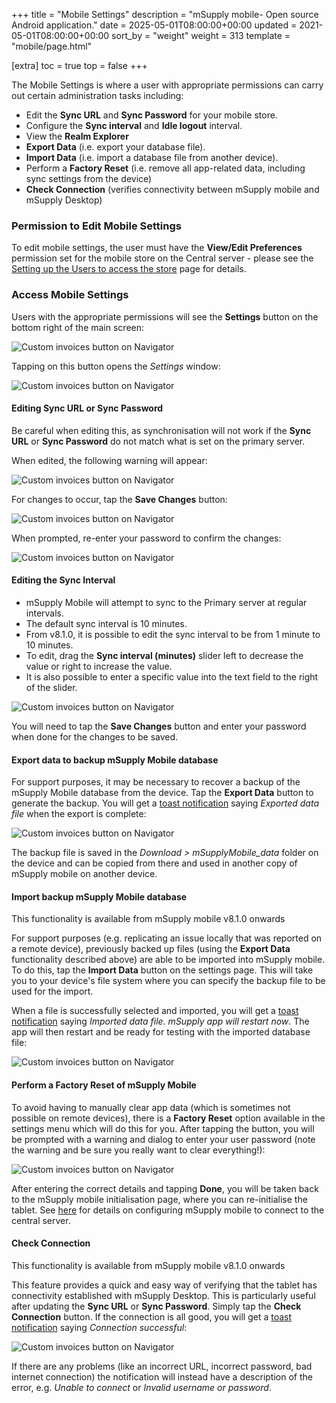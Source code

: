 +++
title = "Mobile Settings"
description = "mSupply mobile- Open source Android application."
date = 2025-05-01T08:00:00+00:00
updated = 2021-05-01T08:00:00+00:00
sort_by = "weight"
weight = 313
template = "mobile/page.html"

[extra]
toc = true
top = false
+++

The Mobile Settings is where a user with appropriate permissions can carry out certain administration tasks including:

  * Edit the **Sync URL** and **Sync Password** for your mobile store.
  * Configure the **Sync interval** and **Idle logout** interval.
  * View the **Realm Explorer**
  * **Export Data** (i.e. export your database file).
  * **Import Data** (i.e. import a database file from another device).
  * Perform a **Factory Reset** (i.e. remove all app-related data, including sync settings from the device)
  * **Check Connection** (verifies connectivity between mSupply mobile and mSupply Desktop)

### Permission to Edit Mobile Settings

To edit mobile settings, the user must have the **View/Edit Preferences** permission set for the mobile store on the Central server - please see the  [Setting up the Users to access the store](/mobile/setup/users/#5-03-setting-up-admin-access-to-the-device-settings) page for details.

### Access Mobile Settings

Users with the appropriate permissions will see the **Settings** button on the bottom right of the main screen:

![Custom invoices button on Navigator](/mobile/introduction/images/Mobile_Settings1.png)

Tapping on this button opens the *Settings* window:

![Custom invoices button on Navigator](/mobile/introduction/images/Mobile_Settings2.png)

#### Editing Sync URL or Sync Password

<div class="warning">

Be careful when editing this, as synchronisation will not work if the **Sync URL** or **Sync Password** do not match what is set on the primary server.
</div>

When edited, the following warning will appear:

![Custom invoices button on Navigator](/mobile/introduction/images/Mobile_Settings_Warning.png)

For changes to occur, tap the **Save Changes** button:

![Custom invoices button on Navigator](/mobile/introduction/images/Mobile_Settings_Save_Changes.png)

When prompted, re-enter your password to confirm the changes:

![Custom invoices button on Navigator](/mobile/introduction/images/Mobile_Settings_Password.png)

#### Editing the Sync Interval

  * mSupply Mobile will attempt to sync to the Primary server at regular intervals.
  * The default sync interval is 10 minutes.
  * From v8.1.0, it is possible to edit the sync interval to be from 1 minute to 10 minutes.
  * To edit, drag the **Sync interval (minutes)** slider left to decrease the value or right to increase the value. 
  * It is also possible to enter a specific value into the text field to the right of the slider.

![Custom invoices button on Navigator](/mobile/introduction/images/Mobile_Settings_Sync.png)

You will need to tap the **Save Changes** button and enter your password when done for the changes to be saved.

#### Export data to backup mSupply Mobile database

For support purposes, it may be necessary to recover a backup of the mSupply Mobile database from the device.  Tap the **Export Data** button to generate the backup. You will get a [toast notification](https://developer.android.com/guide/topics/ui/notifiers/toasts.html) saying *Exported data file* when the export is complete:

![Custom invoices button on Navigator](/mobile/introduction/images/Mobile_Settings_Export.png)

The backup file is saved in the *Download > mSupplyMobile_data* folder on the device and can be copied from there and used in another copy of mSupply mobile on another device.

#### Import backup mSupply Mobile database

<div class="warning">

This functionality is available from mSupply mobile v8.1.0 onwards

</div> 

For support purposes (e.g. replicating an issue locally that was reported on a remote device), previously backed up files (using the **Export Data** functionality described above) are able to be imported into mSupply mobile. To do this, tap the **Import Data** button on the settings page. This will take you to your device's file system where you can specify the backup file to be used for the import.

When a file is successfully selected and imported, you will get a [toast notification](https://developer.android.com/guide/topics/ui/notifiers/toasts.html) saying *Imported data file. mSupply app will restart now*. The app will then restart and be ready for testing with the imported database file:

![Custom invoices button on Navigator](/mobile/introduction/images/Mobile_Settings_Import.png)

#### Perform a Factory Reset of mSupply Mobile

To avoid having to manually clear app data (which is sometimes not possible on remote devices), there is a **Factory Reset** option available in the settings menu which will do this for you. After tapping the button, you will be prompted with a warning and dialog to enter your user password (note the warning and be sure you really want to clear everything!):

![Custom invoices button on Navigator](/mobile/introduction/images/Mobile_Settings_Factory_Rest.png)


After entering the correct details and tapping **Done**, you will be taken back to the mSupply mobile initialisation page, where you can re-initialise the tablet. See [here](/mobile/introduction/getting-started/#connecting-to-the-central-server) for details on configuring mSupply mobile to connect to the central server.

#### Check Connection

<div class="warning">

This functionality is available from mSupply mobile v8.1.0 onwards

</div>

This feature provides a quick and easy way of verifying that the tablet has connectivity established with mSupply Desktop. This is particularly useful after updating the **Sync URL** or **Sync Password**. Simply tap the **Check Connection** button. If the connection is all good, you will get a [toast notification](https://developer.android.com/guide/topics/ui/notifiers/toasts.html) saying *Connection successful*:

![Custom invoices button on Navigator](/mobile/introduction/images/Mobile_Settings_Connection.png)

If there are any problems (like an incorrect URL, incorrect password, bad internet connection) the notification will instead have a description of the error, e.g. *Unable to connect* or *Invalid username or password*.
  

